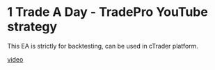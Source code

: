 # 1 Trade A Day - TradePro YouTube strategy

This EA is strictly for backtesting, can be used in cTrader platform.

[video](https://www.youtube.com/watch?v=4SEZTUaBzAk)
